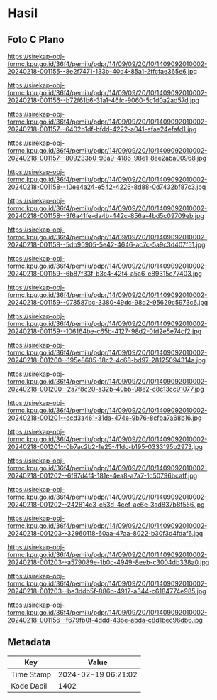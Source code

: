 # Hasil

## Foto C Plano

https://sirekap-obj-formc.kpu.go.id/36f4/pemilu/pdpr/14/09/09/20/10/1409092010002-20240218-001155--8e2f7471-133b-40d4-85a1-2ffcfae365e6.jpg

https://sirekap-obj-formc.kpu.go.id/36f4/pemilu/pdpr/14/09/09/20/10/1409092010002-20240218-001156--b72f61b6-31a1-46fc-9060-5c1d0a2ad57d.jpg

https://sirekap-obj-formc.kpu.go.id/36f4/pemilu/pdpr/14/09/09/20/10/1409092010002-20240218-001157--6402b1df-bfdd-4222-a041-efae24efafd1.jpg

https://sirekap-obj-formc.kpu.go.id/36f4/pemilu/pdpr/14/09/09/20/10/1409092010002-20240218-001157--809233b0-98a9-4186-98e1-8ee2aba00968.jpg

https://sirekap-obj-formc.kpu.go.id/36f4/pemilu/pdpr/14/09/09/20/10/1409092010002-20240218-001158--10ee4a24-e542-4226-8d88-0d7432bf87c3.jpg

https://sirekap-obj-formc.kpu.go.id/36f4/pemilu/pdpr/14/09/09/20/10/1409092010002-20240218-001158--3f6a41fe-da4b-442c-856a-4bd5c09709eb.jpg

https://sirekap-obj-formc.kpu.go.id/36f4/pemilu/pdpr/14/09/09/20/10/1409092010002-20240218-001158--5db90905-5e42-4646-ac7c-5a9c3d407f51.jpg

https://sirekap-obj-formc.kpu.go.id/36f4/pemilu/pdpr/14/09/09/20/10/1409092010002-20240218-001159--6b87f33f-b3c4-42f4-a5a6-e89315c77403.jpg

https://sirekap-obj-formc.kpu.go.id/36f4/pemilu/pdpr/14/09/09/20/10/1409092010002-20240218-001159--078587bc-3380-49dc-98d2-95629c5973c6.jpg

https://sirekap-obj-formc.kpu.go.id/36f4/pemilu/pdpr/14/09/09/20/10/1409092010002-20240218-001159--106164be-c65b-4127-98d2-0fd2e5e74cf2.jpg

https://sirekap-obj-formc.kpu.go.id/36f4/pemilu/pdpr/14/09/09/20/10/1409092010002-20240218-001200--195e8605-18c2-4c68-bd97-28125094314a.jpg

https://sirekap-obj-formc.kpu.go.id/36f4/pemilu/pdpr/14/09/09/20/10/1409092010002-20240218-001200--2a7f8c20-a32b-40bb-98e2-c8c13cc91077.jpg

https://sirekap-obj-formc.kpu.go.id/36f4/pemilu/pdpr/14/09/09/20/10/1409092010002-20240218-001201--dcd3a461-31da-474e-9b76-8cfba7a68b16.jpg

https://sirekap-obj-formc.kpu.go.id/36f4/pemilu/pdpr/14/09/09/20/10/1409092010002-20240218-001201--0b7ac2b2-1e25-41dc-b195-0333195b2973.jpg

https://sirekap-obj-formc.kpu.go.id/36f4/pemilu/pdpr/14/09/09/20/10/1409092010002-20240218-001202--6f97d4f4-181e-4ea8-a7a7-1c50796bcaff.jpg

https://sirekap-obj-formc.kpu.go.id/36f4/pemilu/pdpr/14/09/09/20/10/1409092010002-20240218-001202--242814c3-c53d-4cef-ae6e-3ad837b8f556.jpg

https://sirekap-obj-formc.kpu.go.id/36f4/pemilu/pdpr/14/09/09/20/10/1409092010002-20240218-001203--32960118-60aa-47aa-8022-b30f3d4fdaf6.jpg

https://sirekap-obj-formc.kpu.go.id/36f4/pemilu/pdpr/14/09/09/20/10/1409092010002-20240218-001203--a579089e-1b0c-4949-8eeb-c3004db338a0.jpg

https://sirekap-obj-formc.kpu.go.id/36f4/pemilu/pdpr/14/09/09/20/10/1409092010002-20240218-001203--be3ddb5f-886b-4917-a344-c6184774e985.jpg

https://sirekap-obj-formc.kpu.go.id/36f4/pemilu/pdpr/14/09/09/20/10/1409092010002-20240218-001156--f679fb0f-4ddd-43be-abda-c8d1bec96db6.jpg


## Metadata

| Key        | Value               |
| ---------- | ------------------- |
| Time Stamp | 2024-02-19 06:21:02 |
| Kode Dapil | 1402                |



